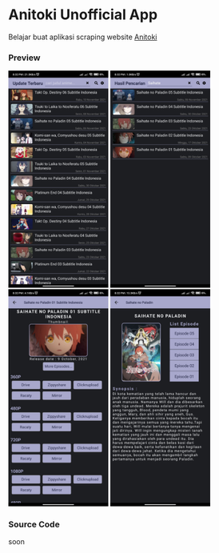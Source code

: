 # Anitoki Unofficial App
Belajar buat aplikasi scraping website [Anitoki](https://anitoki.com/)

### Preview
<img src="preview/screen utama.jpg" width="200">  <img src="preview/screen pencarian.jpg" width="200">
<img src="preview/screen download.jpg" width="200"> <img src="preview/screen episode list.jpg" width="200">


### Source Code
soon
